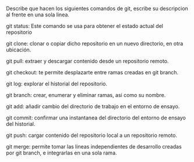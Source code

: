 Describe que hacen los siguientes comandos de git, escribe su descripcion al frente en una sola linea.

git status: Este comando se usa para obtener el estado actual del repositorio

git clone: clonar o copiar dicho repositorio en un nuevo directorio, en otra ubicación.

git pull: extraer y descargar contenido desde un repositorio remoto.

git checkout: te permite desplazarte entre ramas creadas en git branch.

git log: explorar el historial del repositorio.

git branch: crear, enumerar y eliminar ramas, asi como su nombre.

git add: añadir cambio del directorio de trabajo en el entorno de ensayo.

git commit: confirmar una instantanea del directorio del entorno de ensayo del historial.

git push: cargar contenido del repositorio local a un repositorio remoto.

git merge: permite tomar las lineas independientes de desarrollo creadas por git branch, e integrarlas en una sola rama.
